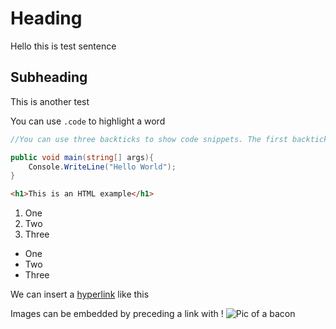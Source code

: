 # Heading

Hello this is test sentence

## Subheading

This is another test 

You can use `.code` to highlight a word

```cs
//You can use three backticks to show code snippets. The first backticks should be followed by the language of choice (ie; c# is cs, python is py)

public void main(string[] args){
    Console.WriteLine("Hello World");
}
```

```html
<h1>This is an HTML example</h1>
```

1. One
2. Two
3. Three

- One
- Two
- Three

We can insert a [hyperlink](http://www.google.com) like this

Images can be embedded by preceding a link with !
![Pic of a bacon](https://baconmockup.com/206/200)